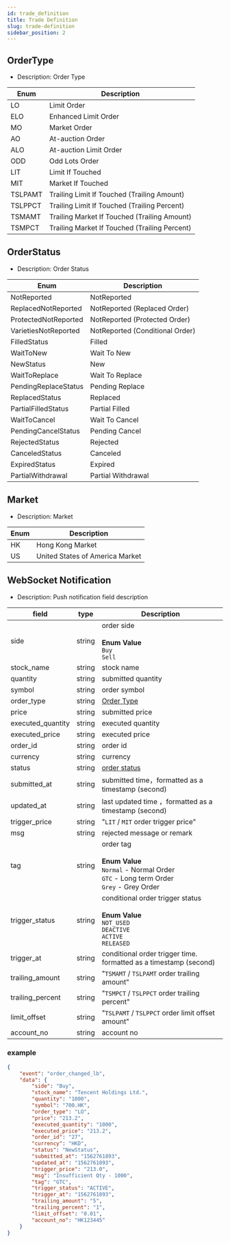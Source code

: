 ```yaml
---
id: trade_definition
title: Trade Definition
slug: trade-definition
sidebar_position: 2
---
```


## OrderType

- Description: Order Type

| Enum    | Description                                   |
| ------- | --------------------------------------------- |
| LO      | Limit Order                                   |
| ELO     | Enhanced Limit Order                          |
| MO      | Market Order                                  |
| AO      | At-auction Order                              |
| ALO     | At-auction Limit Order                        |
| ODD     | Odd Lots Order                                |
| LIT     | Limit If Touched                              |
| MIT     | Market If Touched                             |
| TSLPAMT | Trailing Limit If Touched (Trailing Amount)   |
| TSLPPCT | Trailing Limit If Touched (Trailing Percent)  |
| TSMAMT  | Trailing Market If Touched (Trailing Amount)  |
| TSMPCT  | Trailing Market If Touched (Trailing Percent) |

## OrderStatus

- Description: Order Status

| Enum                 | Description                     |
| -------------------- | ------------------------------- |
| NotReported          | NotReported                     |
| ReplacedNotReported  | NotReported (Replaced Order)    |
| ProtectedNotReported | NotReported (Protected Order)   |
| VarietiesNotReported | NotReported (Conditional Order) |
| FilledStatus         | Filled                          |
| WaitToNew            | Wait To New                     |
| NewStatus            | New                             |
| WaitToReplace        | Wait To Replace                 |
| PendingReplaceStatus | Pending Replace                 |
| ReplacedStatus       | Replaced                        |
| PartialFilledStatus  | Partial Filled                  |
| WaitToCancel         | Wait To Cancel                  |
| PendingCancelStatus  | Pending Cancel                  |
| RejectedStatus       | Rejected                        |
| CanceledStatus       | Canceled                        |
| ExpiredStatus        | Expired                         |
| PartialWithdrawal    | Partial Withdrawal              |

## Market

- Description: Market

| Enum | Description                     |
| ---- | ------------------------------- |
| HK   | Hong Kong Market                |
| US   | United States of America Market |

## WebSocket Notification

- Description: Push notification field description

| field             | type   | Description                                                                                                           |
| ----------------- | ------ | --------------------------------------------------------------------------------------------------------------------- |
| side              | string | order side<br/><br/>**Enum Value**<br/>`Buy`<br />`Sell`                                                              |
| stock_name        | string | stock name                                                                                                            |
| quantity          | string | submitted quantity                                                                                                    |
| symbol            | string | order symbol                                                                                                          |
| order_type        | string | [Order Type](./trade-definition#ordertype)                                                                            |
| price             | string | submitted price                                                                                                       |
| executed_quantity | string | executed quantity                                                                                                     |
| executed_price    | string | executed price                                                                                                        |
| order_id          | string | order id                                                                                                              |
| currency          | string | currency                                                                                                              |
| status            | string | [order status](./trade-definition#orderstatus)                                                                        |
| submitted_at      | string | submitted time，formatted as a timestamp (second)                                                                     |
| updated_at        | string | last updated time ，formatted as a timestamp (second)                                                                 |
| trigger_price     | string | "`LIT` / `MIT` order trigger price"                                                                                   |
| msg               | string | rejected message or remark                                                                                            |
| tag               | string | order tag<br/><br/>**Enum Value**<br/>`Normal` - Normal Order<br />`GTC` - Long term Order<br />`Grey` - Grey Order   |
| trigger_status    | string | conditional order trigger status<br/><br/>**Enum Value**<br/>`NOT_USED`<br />`DEACTIVE`<br />`ACTIVE`<br />`RELEASED` |
| trigger_at        | string | conditional order trigger time. formatted as a timestamp (second)                                                     |
| trailing_amount   | string | "`TSMAMT` / `TSLPAMT` order trailing amount"                                                                          |
| trailing_percent  | string | "`TSMPCT` / `TSLPPCT` order trailing percent"                                                                         |
| limit_offset      | string | "`TSLPAMT` / `TSLPPCT` order limit offset amount"                                                                     |
| account_no        | string | account no                                                                                                            |

### example

```JSON
{
	"event": "order_changed_lb",
	"data": {
		"side": "Buy",
		"stock_name": "Tencent Holdings Ltd.",
		"quantity": "1000",
		"symbol": "700.HK",
		"order_type": "LO",
		"price": "213.2",
		"executed_quantity": "1000",
		"executed_price": "213.2",
		"order_id": "27",
		"currency": "HKD",
		"status": "NewStatus",
		"submitted_at": "1562761893",
		"updated_at": "1562761893",
		"trigger_price": "213.0",
		"msg": "Insufficient Qty - 1000",
		"tag": "GTC",
		"trigger_status": "ACTIVE",
		"trigger_at": "1562761893",
		"trailing_amount": "5",
		"trailing_percent": "1",
		"limit_offset": "0.01",
		"account_no": "HK123445"
	}
}
```
